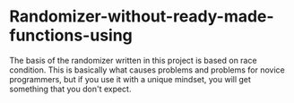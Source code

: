 # Randomizer-without-ready-made-functions-using
The basis of the randomizer written in this project is based on race condition. This is basically what causes problems and problems for novice programmers, but if you use it with a unique mindset, you will get something that you don't expect.
